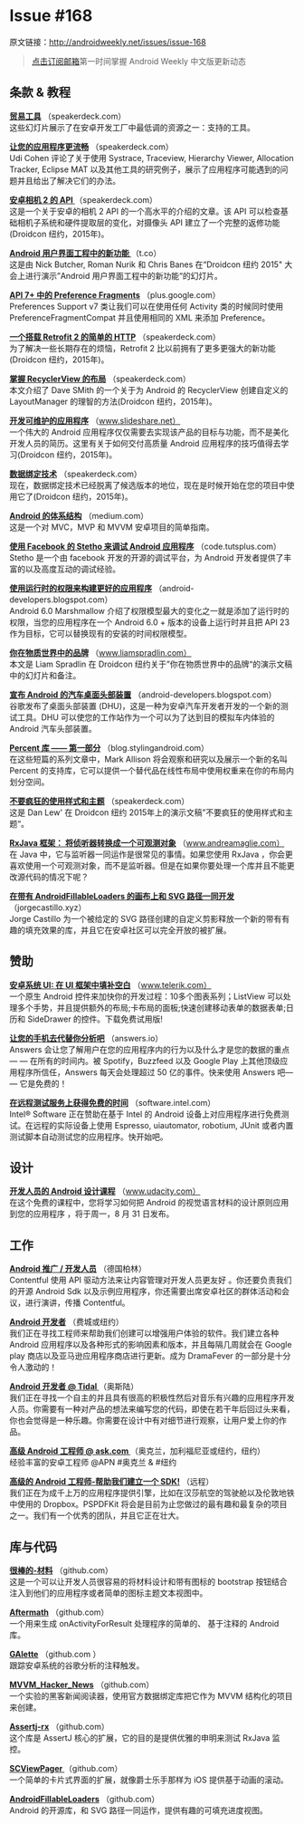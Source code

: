 
# Issue #168

>
原文链接：<http://androidweekly.net/issues/issue-168>

> [点击订阅邮箱](http://tinyletter.com/androidweeklycn)第一时间掌握 Android Weekly 中文版更新动态

## 条款 & 教程

**[贸易工具](https://speakerdeck.com/rock3r/tools-of-the-trade-droidcon-nyc-2015)**
（speakerdeck.com）  
这些幻灯片展示了在安卓开发工厂中最低调的资源之一：支持的工具。

**[让您的应用程序更流畅](https://speakerdeck.com/udinic/speed-up-your-app-droidcon-nyc-2015)**
（speakerdeck.com）  
Udi Cohen 评论了关于使用 Systrace, Traceview, Hierarchy Viewer, Allocation Tracker, Eclipse MAT 以及其他工具的研究例子，展示了应用程序可能遇到的问题并且给出了解决它们的办法。

**[安卓相机 2 的 API ](https://speakerdeck.com/randomlytyping/android-camera-2-api)**
（speakerdeck.com）  
这是一个关于安卓的相机 2 API 的一个高水平的介绍的文章。该 API 可以检查基础相机子系统和硬件提取层的变化，对摄像头 API 建立了一个完整的返修功能(Droidcon 纽约，2015年)。

**[Android 用户界面工程中的新功能 ](http://t.co/0eAFQxtlI7)**
（t.co）  
这是由 Nick Butcher, Roman Nurik 和 Chris Banes  在“Droidcon 纽约 2015" 大会上进行演示”Android 用户界面工程中的新功能“的幻灯片。

**[API 7+ 中的 Preference Fragments](https://plus.google.com/+AndroidDevelopers/posts/9kZ3SsXdT2T)**
（plus.google.com）  
Preferences Support v7 类让我们可以在使用任何 Activity 类的时候同时使用 PreferenceFragmentCompat 并且使用相同的 XML 来添加 Preference。

**[一个搭载 Retrofit 2 的简单的 HTTP](https://speakerdeck.com/jakewharton/simple-http-with-retrofit-2-droidcon-nyc-2015)**
（speakerdeck.com）  
为了解决一些长期存在的烦恼，Retrofit 2 比以前拥有了更多更强大的新功能(Droidcon 纽约，2015年)。

**[掌握 RecyclerView 的布局](https://speakerdeck.com/devunwired/mastering-recyclerview-layouts)**
（speakerdeck.com）  
本文介绍了 Dave SMith 的一个关于为 Android 的 RecyclerView 创建自定义的 LayoutManager 的理智的方法(Droidcon 纽约，2015年)。

**[开发可维护的应用程序](http://www.slideshare.net/AnnyceDavis/develop-maintainable-apps-droidcon-2015)**
（www.slideshare.net）  
一个伟大的 Android 应用程序仅仅需要去实现该产品的目标与功能，而不是美化开发人员的简历。这里有关于如何交付高质量 Android 应用程序的技巧值得去学习(Droidcon 纽约，2015年)。

**[数据绑定技术](https://speakerdeck.com/jacobtabak/data-binding-techniques-at-droidcon-nyc-2015)**
（speakerdeck.com）  
现在，数据绑定技术已经脱离了候选版本的地位，现在是时候开始在您的项目中使用它了(Droidcon 纽约，2015年)。

**[Android 的体系结构](https://medium.com/android-news/android-architecture-2f12e1c7d4db)**
（medium.com）  
这是一个对 MVC，MVP 和 MVVM 安卓项目的简单指南。

**[使用 Facebook 的 Stetho 来调试 Android 应用程序](http://code.tutsplus.com/tutorials/debugging-android-apps-with-facebooks-stetho--cms-24205)**
（code.tutsplus.com）  
Stetho 是一个由 facebook 开发的开源的调试平台，为 Android 开发者提供了丰富的以及高度互动的调试经验。

**[使用运行时的权限来构建更好的应用程序](http://android-developers.blogspot.com/2015/08/building-better-apps-with-runtime.html?linkId=16595022)**
（android-developers.blogspot.com）  
Android 6.0 Marshmallow 介绍了权限模型最大的变化之一就是添加了运行时的权限，当您的应用程序在一个 Android 6.0 + 版本的设备上运行时并且把 API 23 作为目标，它可以替换现有的安装的时间权限模型。

**[你在物质世界中的品牌](http://www.liamspradlin.com/your-brand-in-a-material-world-droidcon-nyc-2015-talk/)**
（www.liamspradlin.com）  
本文是 Liam Spradlin 在 Droidcon 纽约关于”你在物质世界中的品牌“的演示文稿中的幻灯片和备注。

**[宣布 Android 的汽车桌面头部装置](http://android-developers.blogspot.com/2015/08/announcing-android-auto-desktop-head.html)**
（android-developers.blogspot.com）  
谷歌发布了桌面头部装置 (DHU)，这是一种为安卓汽车开发者开发的一个新的测试工具。DHU 可以使您的工作站作为一个可以为了达到目的模拟车内体验的 Android 汽车头部装置。

**[Percent 库 —— 第一部分](https://blog.stylingandroid.com/percent-part-1/)**
（blog.stylingandroid.com）  
在这些短篇的系列文章中，Mark Allison 将会观察和研究以及展示一个新的名叫 Percent 的支持库，它可以提供一个替代品在线性布局中使用权重来在你的布局内划分空间。

**[不要疯狂的使用样式和主题](https://speakerdeck.com/dlew/using-styles-and-themes-without-going-crazy-1)**
（speakerdeck.com）  
这是 Dan Lew' 在 Droidcon 纽约 2015年上的演示文稿”不要疯狂的使用样式和主题“。

**[RxJava 框架： 将侦听器转换成一个可观测对象](http://www.andreamaglie.com/rxjava-listener-to-observable/)**
（www.andreamaglie.com）  
在 Java 中，它与监听器一同运作是很常见的事情。如果您使用 RxJava ，你会更喜欢使用一个可观测对象，而不是监听器。但是在如果你要处理一个库并且不能更改源代码的情况下呢？

**[在带有 AndroidFillableLoaders 的画布上和 SVG 路径一同开发](http://jorgecastillo.xyz/2015/08/16/android-fillable-loaders/?utm_source=androiddevdigest)**
（jorgecastillo.xyz）  
Jorge Castillo 为一个被给定的 SVG 路径创建的自定义剪影释放一个新的带有有趣的填充效果的库，并且它在安卓社区可以完全开放的被扩展。

## 赞助

**[安卓系统 UI: 在 UI 框架中填补空白](http://www.telerik.com/android-ui?utm_medium=email-external&utm_source=androidweekly&utm_campaign=dt-android-generic-august30)**
（www.telerik.com）  
一个原生 Android 控件来加快你的开发过程：10多个图表系列；ListView 可以处理多个手势，并且提供额外的布局;卡布局的面板;快速创建移动表单的数据表单;日历和 SideDrawer 的控件。下载免费试用版!

**[让您的手机去代替你分析吧](https://answers.io/?utm_source=sponsor&utm_medium=androidweekly&utm_campaign=androidweekly_8.30.2015&utm_content=sponsor_linkv)**
（answers.io）  
Answers 会让您了解用户在您的应用程序内的行为以及什么才是您的数据的重点 — — 在所有的时间内。被 Spotify，Buzzfeed 以及 Google Play 上其他顶级应用程序所信任，Answers 每天会处理超过 50 亿的事件。快来使用 Answers 吧— — 它是免费的！

**[在远程测试服务上获得免费的时间](https://software.intel.com/en-us/android/app-testing?cid=&utm_content=General_Developers&utm_medium=Newsletter%20Placement&utm_source=Android%20Weekly&utm_campaign=Android%20ASMO%20Q3%2015%20Digital%20Marketing%20Campaign)**
（software.intel.com）  
Intel® Software 正在赞助在基于 Intel 的 Android 设备上对应用程序进行免费测试。在远程的实际设备上使用 Espresso, uiautomator, robotium, JUnit 或者内置测试脚本自动测试您的应用程序。快开始吧。

## 设计

**[开发人员的 Android 设计课程](https://www.udacity.com/course/android-design-for-developers--ud862)**
（www.udacity.com）  
在这个免费的课程中，您将学习如何把 Android 的视觉语言材料的设计原则应用到您的应用程序 ，将于周一，8 月 31 日发布。

## 工作

**[Android 推广 / 开发人员](http://contentful.workable.com/jobs/93482)**
（德国柏林）  
Contentful 使用 API 驱动方法来让内容管理对开发人员更友好 。你还要负责我们的开源 Android Sdk 以及示例应用程序，你还需要出席安卓社区的群体活动和会议，进行演讲，传播 Contentful。

**[Android 开发者](http://www.jsco.re/3c4l)**
（费城或纽约）  
我们正在寻找工程师来帮助我们创建可以增强用户体验的软件。我们建立各种 Android 应用程序以及各种形式的影响因素和版本，并且每隔几周就会在 Google play 商店以及亚马逊应用程序商店进行更新。成为 DramaFever 的一部分是十分令人激动的！

**[Android 开发者 @ Tidal ](http://www.finn.no/finn/job/fulltime/object?finnkode=63116384)**
（奥斯陆）  
我们正在寻找一个自主的并且具有很高的积极性然后对音乐有兴趣的应用程序开发人员。你需要有一种对产品的想法来编写您的代码，即使在若干年后回过头来看，你也会觉得是一种乐趣。你需要在设计中有对细节进行观察，让用户爱上你的作品。

**[高级 Android 工程师 @ ask.com ](https://www.smartrecruiters.com/IAC/84648354-senior-android-engineer)**
（奥克兰，加利福尼亚或纽约，纽约）  
经验丰富的安卓工程师 @APN #奥克兰 & #纽约

**[高级的 Android 工程师-帮助我们建立一个 SDK!](https://pspdfkit.com/jobs/#section_android)**
（远程）  
我们正在为成千上万的应用程序提供引擎，比如在汉莎航空的驾驶舱以及伦敦地铁中使用的 Dropbox。PSPDFKit 将会是目前为止您做过的最有趣和最复杂的项目之一。我们有一个优秀的团队，并且它正在壮大。

## 库与代码

**[很棒的-材料](https://github.com/android-awesome/Awesome-Material)**
（github.com）  
这是一个可以让开发人员很容易的将材料设计和带有图标的 bootstrap 按钮结合注入到他们的应用程序或者简单的图标主题文本视图中。   

**[Aftermath](https://github.com/MichaelEvans/Aftermath)**
（github.com）  
一个用来生成 onActivityForResult 处理程序的简单的、 基于注释的 Android 库。

**[GAlette](https://github.com/uPhyca/GAlette)**
（github.com ）  
跟踪安卓系统的谷歌分析的注释触发。

**[MVVM_Hacker_News](https://github.com/hitherejoe/MVVM_Hacker_News)**
（github.com）  
一个实验的黑客新闻阅读器，使用官方数据绑定库把它作为 MVVM 结构化的项目来创建。

**[Assertj-rx](https://github.com/ribot/assertj-rx)**
（github.com）  
这个库是 AssertJ 核心的扩展，它的目的是提供优雅的申明来测试 RxJava 监控。

**[SCViewPager ](https://github.com/sacot41/SCViewPager)**
（github.com）  
一个简单的卡片式界面的扩展，就像爵士乐手那样为 iOS 提供基于动画的滚动。

**[AndroidFillableLoaders](https://github.com/JorgeCastilloPrz/AndroidFillableLoaders)**
（github.com）  
Android 的开源库，和 SVG 路径一同运作，提供有趣的可填充进度视图。
